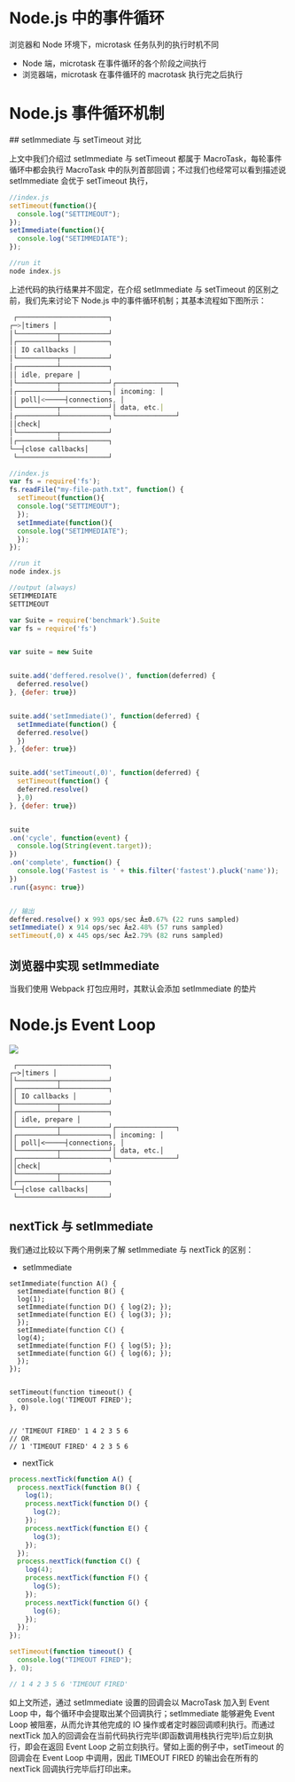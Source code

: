 # Node.js 中的事件循环

浏览器和 Node 环境下，microtask 任务队列的执行时机不同

- Node 端，microtask 在事件循环的各个阶段之间执行
- 浏览器端，microtask 在事件循环的 macrotask 执行完之后执行

# Node.js 事件循环机制

## setImmediate 与 setTimeout 对比

上文中我们介绍过 setImmediate 与 setTimeout 都属于 MacroTask，每轮事件循环中都会执行 MacroTask 中的队列首部回调；不过我们也经常可以看到描述说 setImmediate 会优于 setTimeout 执行，

```js
//index.js
setTimeout(function(){
  console.log("SETTIMEOUT");
});
setImmediate(function(){
  console.log("SETIMMEDIATE");
});

//run it
node index.js
```

上述代码的执行结果并不固定，在介绍 setImmediate 与 setTimeout 的区别之前，我们先来讨论下 Node.js 中的事件循环机制；其基本流程如下图所示：

```js
 ┌───────────────────────┐
┌─>│timers │
│└──────────┬────────────┘
│┌──────────┴────────────┐
││ IO callbacks │
│└──────────┬────────────┘
│┌──────────┴────────────┐
││ idle, prepare │
│└──────────┬────────────┘┌───────────────┐
│┌──────────┴────────────┐│ incoming: │
││ poll│<─────┤connections, │
│└──────────┬────────────┘│ data, etc.│
│┌──────────┴────────────┐└───────────────┘
││check│
│└──────────┬────────────┘
│┌──────────┴────────────┐
└──┤close callbacks│
 └───────────────────────┘
```

```js
//index.js
var fs = require('fs');
fs.readFile("my-file-path.txt", function() {
  setTimeout(function(){
  console.log("SETTIMEOUT");
  });
  setImmediate(function(){
  console.log("SETIMMEDIATE");
  });
});

//run it
node index.js

//output (always)
SETIMMEDIATE
SETTIMEOUT
```

```js
var Suite = require('benchmark').Suite
var fs = require('fs')


var suite = new Suite


suite.add('deffered.resolve()', function(deferred) {
  deferred.resolve()
}, {defer: true})


suite.add('setImmediate()', function(deferred) {
  setImmediate(function() {
  deferred.resolve()
  })
}, {defer: true})


suite.add('setTimeout(,0)', function(deferred) {
  setTimeout(function() {
  deferred.resolve()
  },0)
}, {defer: true})


suite
.on('cycle', function(event) {
  console.log(String(event.target));
})
.on('complete', function() {
  console.log('Fastest is ' + this.filter('fastest').pluck('name'));
})
.run({async: true})


// 输出
deffered.resolve() x 993 ops/sec Â±0.67% (22 runs sampled)
setImmediate() x 914 ops/sec Â±2.48% (57 runs sampled)
setTimeout(,0) x 445 ops/sec Â±2.79% (82 runs sampled)
```

## 浏览器中实现 setImmediate

当我们使用 Webpack 打包应用时，其默认会添加 setImmediate 的垫片

# Node.js Event Loop

![](https://blog-assets.risingstack.com/2016/10/the-Node-js-event-loop.png)

```
 ┌───────────────────────┐
┌─>│timers │
│└──────────┬────────────┘
│┌──────────┴────────────┐
││ IO callbacks │
│└──────────┬────────────┘
│┌──────────┴────────────┐
││ idle, prepare │
│└──────────┬────────────┘┌───────────────┐
│┌──────────┴────────────┐│ incoming: │
││ poll│<─────┤connections, │
│└──────────┬────────────┘│ data, etc.│
│┌──────────┴────────────┐└───────────────┘
││check│
│└──────────┬────────────┘
│┌──────────┴────────────┐
└──┤close callbacks│
 └───────────────────────┘
```

## nextTick 与 setImmediate

我们通过比较以下两个用例来了解 setImmediate 与 nextTick 的区别：

- setImmediate

```
setImmediate(function A() {
  setImmediate(function B() {
  log(1);
  setImmediate(function D() { log(2); });
  setImmediate(function E() { log(3); });
  });
  setImmediate(function C() {
  log(4);
  setImmediate(function F() { log(5); });
  setImmediate(function G() { log(6); });
  });
});


setTimeout(function timeout() {
  console.log('TIMEOUT FIRED');
}, 0)


// 'TIMEOUT FIRED' 1 4 2 3 5 6
// OR
// 1 'TIMEOUT FIRED' 4 2 3 5 6
```

- nextTick

```js
process.nextTick(function A() {
  process.nextTick(function B() {
    log(1);
    process.nextTick(function D() {
      log(2);
    });
    process.nextTick(function E() {
      log(3);
    });
  });
  process.nextTick(function C() {
    log(4);
    process.nextTick(function F() {
      log(5);
    });
    process.nextTick(function G() {
      log(6);
    });
  });
});

setTimeout(function timeout() {
  console.log("TIMEOUT FIRED");
}, 0);

// 1 4 2 3 5 6 'TIMEOUT FIRED'
```

如上文所述，通过 setImmediate 设置的回调会以 MacroTask 加入到 Event Loop 中，每个循环中会提取出某个回调执行；setImmediate 能够避免 Event Loop 被阻塞，从而允许其他完成的 IO 操作或者定时器回调顺利执行。而通过 nextTick 加入的回调会在当前代码执行完毕(即函数调用栈执行完毕)后立刻执行，即会在返回 Event Loop 之前立刻执行。譬如上面的例子中，setTimeout 的回调会在 Event Loop 中调用，因此 TIMEOUT FIRED 的输出会在所有的 nextTick 回调执行完毕后打印出来。
